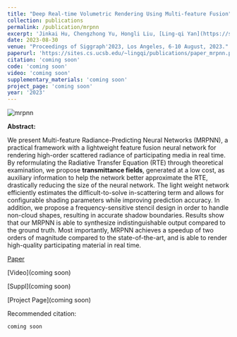 ```yaml
---
title: "Deep Real-time Volumetric Rendering Using Multi-feature Fusion"
collection: publications
permalink: /publication/mrpnn
excerpt: 'Jinkai Hu, Chengzhong Yu, Hongli Liu, [Ling-qi Yan](https://sites.cs.ucsb.edu/~lingqi/index.html), **Yiqian Wu**, [Xiaogang Jin](http://www.cad.zju.edu.cn/home/jin)'
date: 2023-08-30
venue: "Proceedings of Siggraph'2023, Los Angeles, 6-10 August, 2023."
paperurl: 'https://sites.cs.ucsb.edu/~lingqi/publications/paper_mrpnn.pdf'
citation: 'coming soon'
code: 'coming soon'
video: 'coming soon'
supplementary_materials: 'coming soon'
project_page: 'coming soon'
year: '2023'
---
```

![mrpnn](http://oneThousand1000.github.io/images/publications/mrpnn.png)

<b>Abstract:</b>

We present Multi-feature Radiance-Predicting Neural Networks (MRPNN), a practical framework with a lightweight feature fusion neural network for rendering high-order scattered radiance of participating media in real time. By reformulating the Radiative Transfer Equation (RTE) through theoretical examination, we propose **transmittance fields**, generated at a low cost, as auxiliary information to help the network better approximate the RTE, drastically reducing the size of the neural network. The light weight network efficiently estimates the difficult-to-solve in-scattering term and allows for configurable shading parameters while improving prediction accuracy. In addition, we propose a frequency-sensitive stencil design in order to handle non-cloud shapes, resulting in accurate shadow boundaries. Results show that our MRPNN is able to synthesize indistinguishable output compared to the ground truth. Most importantly, MRPNN achieves a speedup of two orders of magnitude compared to the state-of-the-art, and is able to render high-quality participating material in real time.

[Paper](https://sites.cs.ucsb.edu/~lingqi/publications/paper_mrpnn.pdf) 

[Video](coming soon) 

[Suppl](coming soon) 

[Project Page](coming soon)



Recommended citation: 
```
coming soon
```
